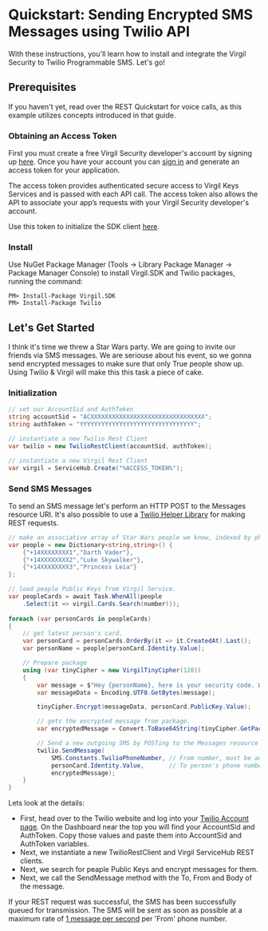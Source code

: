 # Quickstart: Sending Encrypted SMS Messages using Twilio API

With these instructions, you'll learn how to install and integrate the Virgil Security to Twilio Programmable SMS. Let's go!

## Prerequisites

If you haven't yet, read over the REST Quickstart for voice calls, as this example utilizes concepts introduced in that guide.

### Obtaining an Access Token
 
First you must create a free Virgil Security developer's account by signing up [here](https://developer.virgilsecurity.com/account/signup). Once you have your account you can [sign in](https://developer.virgilsecurity.com/account/signin) and generate an access token for your application.
 
The access token provides authenticated secure access to Virgil Keys Services and is passed with each API call. The access token also allows the API to associate your app’s requests with your Virgil Security developer's account.
 
Use this token to initialize the SDK client [here](#lets-get-started).

### Install
 
Use NuGet Package Manager (Tools -> Library Package Manager -> Package Manager Console) to install Virgil.SDK and Twilio packages, running the command:
 
```
PM> Install-Package Virgil.SDK
PM> Install-Package Twilio
```

## Let's Get Started 

I think it's time we threw a Star Wars party. We are going to invite our friends via SMS messages. We are seriouse about his event, so we gonna send encrypted messages to make sure that only True people show up. Using Twilio & Virgil will make this this task a piece of cake.

### Initialization

```csharp
// set our AccountSid and AuthToken
string accountSid = "ACXXXXXXXXXXXXXXXXXXXXXXXXXXXXXXXX";
string authToken = "YYYYYYYYYYYYYYYYYYYYYYYYYYYYYYYY";

// instantiate a new Twilio Rest Client
var twilio = new TwilioRestClient(accountSid, authToken);

// instantiate a new Virgil Rest Client
var virgil = ServiceHub.Create("%ACCESS_TOKEN%");
```

### Send SMS Messages

To send an SMS message let's perform an HTTP POST to the Messages resource URI. It's also possible to use a [Twilio Helper Library](https://www.twilio.com/docs/libraries) for making REST requests.

```csharp
// make an associative array of Star Wars people we know, indexed by phone number
var people = new Dictionary<string,string>() {
    {"+14XXXXXXXX1","Darth Vader"},
    {"+14XXXXXXXX2","Luke Skywalker"},
    {"+14XXXXXXXX3","Princess Leia"}
};

// load peaple Public Keys from Virgil Service.
var peopleCards = await Task.WhenAll(people
    .Select(it => virgil.Cards.Search(number)));
            
foreach (var personCards in peopleCards)
{
    // get latest person's card.
    var personCard = personCards.OrderBy(it => it.CreatedAt).Last();
    var personName = people[personCard.Identity.Value];

    // Prepare package 
    using (var tinyCipher = new VirgilTinyCipher(120))
    {
        var message = $"Hey {personName}, here is your security code. We are waiting for you!";
        var messageData = Encoding.UTF8.GetBytes(message);

        tinyCipher.Encrypt(messageData, personCard.PublicKey.Value);

        // gets the encrypted message from package.
        var encryptedMessage = Convert.ToBase64String(tinyCipher.GetPackage(0));

        // Send a new outgoing SMS by POSTing to the Messages resource
        twilio.SendMessage(
            SMS.Constants.TwilioPhoneNumber, // From number, must be an SMS-enabled Twilio number
            personCard.Identity.Value,       // To person's phone number
            encryptedMessage);
    }
}

```

Lets look at the details:

  - First, head over to the Twilio website and log into your [Twilio Account page](https://www.twilio.com/user/account/). On the Dashboard near the top you will find your AccountSid and AuthToken. Copy those values and paste them into AccountSid and AuthToken variables.
  - Next, we instantiate a new TwilioRestClient and Virgil ServiceHub REST clients.
  - Next, we search for peaple Public Keys and encrypt messages for them.
  - Next, we call the SendMessage method with the To, From and Body of the message.

If your REST request was successful, the SMS has been successfully queued for transmission. The SMS will be sent as soon as possible at a maximum rate of [1 message per second](https://www.twilio.com/faq/sms/) per 'From' phone number.